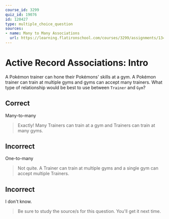 ```yaml
---
course_id: 3299
quiz_id: 19076
id: 120427
type: multiple_choice_question
sources:
- name: Many to Many Associations
  url: https://learning.flatironschool.com/courses/3299/assignments/134080?module_item_id=278760
---
```


# Active Record Associations: Intro

A Pokémon trainer can hone their Pokémons' skills at a gym. A Pokémon trainer
can train at multiple gyms and gyms can accept many trainers. What type of
relationship would be best to use between&nbsp;`Trainer`&nbsp;and&nbsp;`Gym`?

## Correct

Many-to-many

> Exactly! Many Trainers can train at a gym and Trainers can train at many gyms.

## Incorrect

One-to-many

> Not quite. A Trainer can train at multiple gyms and a single gym can accept
> multiple Trainers.

## Incorrect

I don't know.

> Be sure to study the source/s for this question. You'll get it next time.
